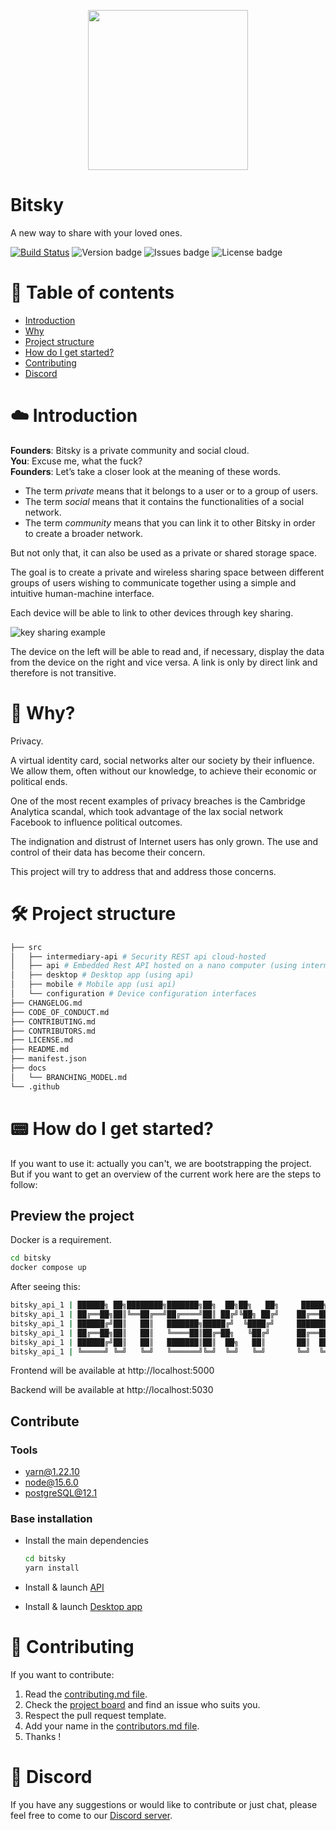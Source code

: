<p align='center'>
  <img src="https://i.imgur.com/Pt1nmqh.png" width="256">
</p>

# Bitsky

A new way to share with your loved ones.

[![Build Status](https://travis-ci.com/bitsky-team/bitsky.svg?branch=develop)](https://travis-ci.com/bitsky-team/bitsky)
![Version badge](https://img.shields.io/github/manifest-json/v/bitsky-team/bitsky/develop.svg?label=version)
![Issues badge](https://img.shields.io/github/issues/bitsky-team/bitsky.svg)
![License badge](https://img.shields.io/github/license/bitsky-team/bitsky.svg)

# 📌 Table of contents

- [Introduction](#-introduction)
- [Why](#-why)
- [Project structure](#-project-structure)
- [How do I get started?](#-how-do-i-get-started)
- [Contributing](#-contributing)
- [Discord](#-discord)

# ☁️ Introduction

**Founders**: Bitsky is a private community and social cloud.  
**You**: Excuse me, what the fuck?  
**Founders**: Let’s take a closer look at the meaning of these words.

- The term _private_ means that it belongs to a user or to a group of users.
- The term _social_ means that it contains the functionalities of a social network.
- The term _community_ means that you can link it to other Bitsky in order to create a broader network.

But not only that, it can also be used as a private or shared storage space.

The goal is to create a private and wireless sharing space between different groups of users wishing to communicate together using a simple and intuitive human-machine interface.

Each device will be able to link to other devices through key sharing.

![key sharing example](https://i.imgur.com/X9kRb3v.png)

The device on the left will be able to read and, if necessary, display the data from the device on the right and vice versa. A link is only by direct link and therefore is not transitive.

# 🤔 Why?

Privacy.

A virtual identity card, social networks alter our society by their influence. We allow them, often without our knowledge, to achieve their economic or political ends.

One of the most recent examples of privacy breaches is the Cambridge Analytica scandal, which took advantage of the lax social network Facebook to influence political outcomes.

The indignation and distrust of Internet users has only grown. The use and control of their data has become their concern.

This project will try to address that and address those concerns.

# 🛠️ Project structure

```bash
├── src
│   ├── intermediary-api # Security REST api cloud-hosted
│   ├── api # Embedded Rest API hosted on a nano computer (using intermediary-api for links)
│   ├── desktop # Desktop app (using api)
│   ├── mobile # Mobile app (usi api)
│   └── configuration # Device configuration interfaces
├── CHANGELOG.md
├── CODE_OF_CONDUCT.md
├── CONTRIBUTING.md
├── CONTRIBUTORS.md
├── LICENSE.md
├── README.md
├── manifest.json
├── docs
│   └── BRANCHING_MODEL.md
└── .github
```

# 📟 How do I get started?

If you want to use it: actually you can't, we are bootstrapping the project.
But if you want to get an overview of the current work here are the steps to follow:

## Preview the project

Docker is a requirement.

```bash
cd bitsky
docker compose up
```

After seeing this:

```bash
bitsky_api_1 | ██████╗ ██╗████████╗███████╗██╗  ██╗██╗   ██╗     █████╗ ██████╗ ██╗
bitsky_api_1 | ██╔══██╗██║╚══██╔══╝██╔════╝██║ ██╔╝╚██╗ ██╔╝    ██╔══██╗██╔══██╗██║
bitsky_api_1 | ██████╔╝██║   ██║   ███████╗█████╔╝  ╚████╔╝     ███████║██████╔╝██║
bitsky_api_1 | ██╔══██╗██║   ██║   ╚════██║██╔═██╗   ╚██╔╝      ██╔══██║██╔═══╝ ██║
bitsky_api_1 | ██████╔╝██║   ██║   ███████║██║  ██╗   ██║       ██║  ██║██║     ██║
bitsky_api_1 | ╚═════╝ ╚═╝   ╚═╝   ╚══════╝╚═╝  ╚═╝   ╚═╝       ╚═╝  ╚═╝╚═╝     ╚═
```

Frontend will be available at http://localhost:5000

Backend will be available at http://localhost:5030

## Contribute

### Tools

- yarn@1.22.10
- node@15.6.0
- postgreSQL@12.1

### Base installation

- Install the main dependencies

  ```bash
  cd bitsky
  yarn install
  ```

- Install & launch [API](https://github.com/bitsky-team/bitsky/tree/develop/projects/api)

- Install & launch [Desktop app](https://github.com/bitsky-team/bitsky/tree/develop/projects/desktop)

# 🤝 Contributing

If you want to contribute:

1.  Read the [contributing.md file](CONTRIBUTING.md).
2.  Check the [project board](https://github.com/bitsky-team/bitsky/projects) and find an issue who suits you.
3.  Respect the pull request template.
4.  Add your name in the [contributors.md file](CONTRIBUTORS.md).
5.  Thanks !

# 💌 Discord

If you have any suggestions or would like to contribute or just chat, please feel free to come to our [Discord server](https://discord.gg/nNmB7Sz).
